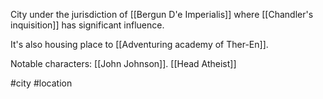 City under the jurisdiction of [[Bergun D'e Imperialis]] where [[Chandler's inquisition]] has significant influence.

It's also housing place to [[Adventuring academy of Ther-En]].

Notable characters:
[[John Johnson]].
[[Head Atheist]]

#city #location 